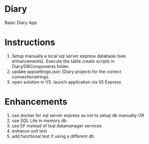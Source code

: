 # Diary
Basic Diary App

# Instructions
1. Setup manually a local sql server express database (see enhancements). Execute the table create scripts in Diary/DBComponents folder.
2. update appsettings.json (Diary project) for the correct connectionstrings.
3. open solution in VS. launch application via IIS Express

# Enhancements
1. use docker for sql server express as not to setup db manually OR
2. use SQL Lite in memory db
3. use EF instead of tsql datamanager services
4. enhance unit test
5. add functional test if using a different db
